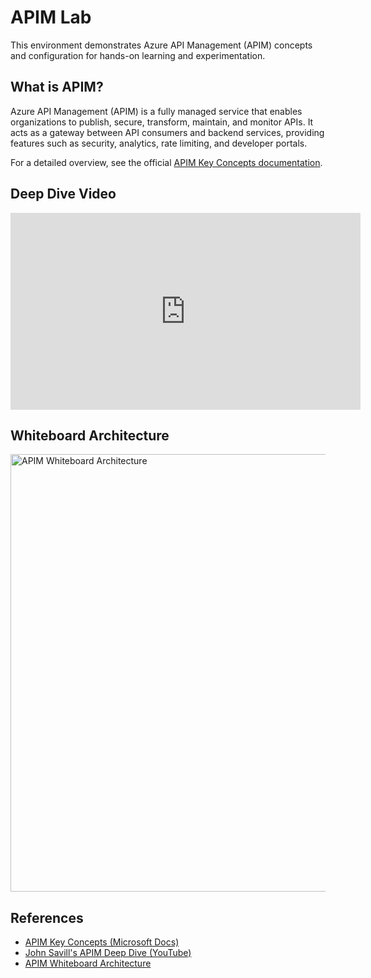 # APIM Lab

This environment demonstrates Azure API Management (APIM) concepts and configuration for hands-on learning and experimentation.

## What is APIM?
Azure API Management (APIM) is a fully managed service that enables organizations to publish, secure, transform, maintain, and monitor APIs. It acts as a gateway between API consumers and backend services, providing features such as security, analytics, rate limiting, and developer portals.

For a detailed overview, see the official [APIM Key Concepts documentation](https://learn.microsoft.com/en-us/azure/api-management/api-management-key-concepts).

## Deep Dive Video

<iframe width="560" height="315" src="https://www.youtube.com/embed/PXtFq5wmGt0" title="John Savill's APIM Deep Dive" frameborder="0" allowfullscreen></iframe>

## Whiteboard Architecture

<img src="https://github.com/johnthebrit/RandomStuff/raw/master/Whiteboards/AzureAPIManagement.png" alt="APIM Whiteboard Architecture" width="700"/>

## References
- [APIM Key Concepts (Microsoft Docs)](https://learn.microsoft.com/en-us/azure/api-management/api-management-key-concepts)
- [John Savill's APIM Deep Dive (YouTube)](https://www.youtube.com/watch?v=PXtFq5wmGt0)
- [APIM Whiteboard Architecture](https://github.com/johnthebrit/RandomStuff/raw/master/Whiteboards/AzureAPIManagement.png)
